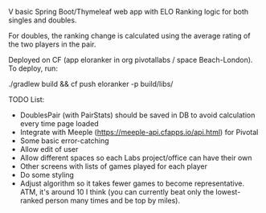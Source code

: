 V basic Spring Boot/Thymeleaf web app with ELO Ranking logic for both singles and doubles.

For doubles, the ranking change is calculated using the average rating of the two players in the pair.

Deployed on CF (app eloranker in org pivotallabs / space Beach-London). To deploy, run:

./gradlew build && cf push eloranker -p build/libs/<name-of-jar>


TODO List:

 - DoublesPair (with PairStats) should be saved in DB to avoid calculation every time page loaded
 - Integrate with Meeple (https://meeple-api.cfapps.io/api.html) for Pivotal
 - Some basic error-catching
 - Allow edit of user
 - Allow different spaces so each Labs project/office can have their own
 - Other screens with lists of games played for each player
 - Do some styling
 - Adjust algorithm so it takes fewer games to become representative. ATM, it's around 10 I think (you can currently beat only the lowest-ranked person many times and be top by miles).
